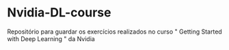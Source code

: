 # Nvidia-DL-course
Repositório para guardar os exercícios realizados no curso " Getting Started with Deep Learning " da Nvidia
